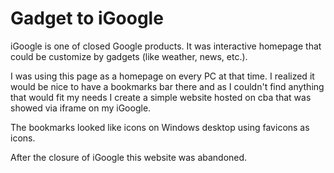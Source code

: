 # Gadget to iGoogle

iGoogle is one of closed Google products. It was interactive homepage that could be customize by gadgets (like weather, news, etc.).

I was using this page as a homepage on every PC at that time. I realized it would be nice to have a bookmarks bar there and as I couldn't find anything that would fit my needs I create a simple website hosted on cba that was showed via iframe on my iGoogle.

The bookmarks looked like icons on Windows desktop using favicons as icons.

After the closure of iGoogle this website was abandoned.

